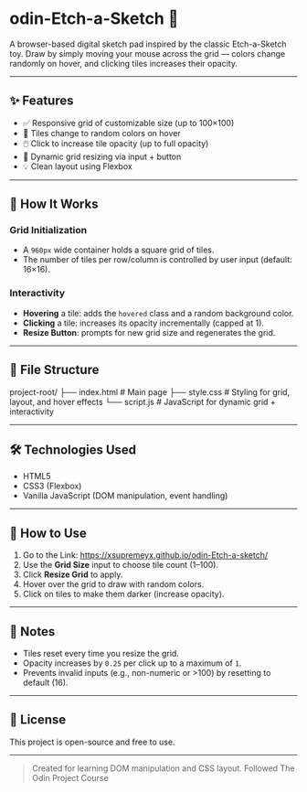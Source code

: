 # odin-Etch-a-Sketch 🎨

A browser-based digital sketch pad inspired by the classic Etch-a-Sketch toy. Draw by simply moving your mouse across the grid — colors change randomly on hover, and clicking tiles increases their opacity.

---

## ✨ Features

- ✅ Responsive grid of customizable size (up to 100×100)
- 🎨 Tiles change to random colors on hover
- 🖱️ Click to increase tile opacity (up to full opacity)
- 🔁 Dynamic grid resizing via input + button
- 💡 Clean layout using Flexbox

---

## 🚀 How It Works

### Grid Initialization
- A `960px` wide container holds a square grid of tiles.
- The number of tiles per row/column is controlled by user input (default: 16×16).

### Interactivity
- **Hovering** a tile: adds the `hovered` class and a random background color.
- **Clicking** a tile: increases its opacity incrementally (capped at 1).
- **Resize Button**: prompts for new grid size and regenerates the grid.

---

## 🧩 File Structure
project-root/
├── index.html # Main page
├── style.css # Styling for grid, layout, and hover effects
└── script.js # JavaScript for dynamic grid + interactivity


---

## 🛠️ Technologies Used

- HTML5
- CSS3 (Flexbox)
- Vanilla JavaScript (DOM manipulation, event handling)

---

## 🧪 How to Use

1. Go to the Link: https://xsupremeyx.github.io/odin-Etch-a-sketch/
2. Use the **Grid Size** input to choose tile count (1–100).
3. Click **Resize Grid** to apply.
4. Hover over the grid to draw with random colors.
5. Click on tiles to make them darker (increase opacity).

---

## 📎 Notes

- Tiles reset every time you resize the grid.
- Opacity increases by `0.25` per click up to a maximum of `1`.
- Prevents invalid inputs (e.g., non-numeric or >100) by resetting to default (16).

---


## 📄 License

This project is open-source and free to use.

---

> Created for learning DOM manipulation and CSS layout.
> Followed The Odin Project Course

